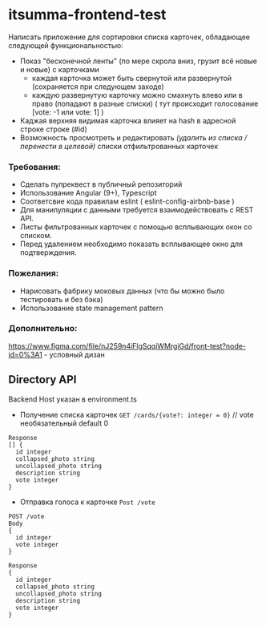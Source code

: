 # itsumma-frontend-test

Написать приложение для сортировки списка карточек, обладающее следующей функциональностью:
* Показ "бесконечной ленты" (по мере скрола вниз, грузит всё новые и новые) с карточками
  * каждая карточка может быть свернутой или развернутой (сохраняется при следующем заходе)
  * каждую развернутую карточку можно смахнуть влево или в право (попадают в разные списки) ( тут происходит голосование [vote: -1 или vote: 1] )
* Каджая верхняя видимая карточка влияет на hash в адресной строке строке (#id)
* Возможность просмотреть и редактировать *(удалить из списка / перенести в целевой)* списки отфильтрованных карточек


### Требования:

* Сделать пулреквест в публичный репозиторий
* Использование Angular (9+), Typescript
* Соответсвие кода правилам eslint ( eslint-config-airbnb-base )
* Для манипуляции с данными требуется взаимодействовать с REST API.
* Листы фильтрованных карточек с помощью всплывающих окон со списком.
* Перед удалением необходимо показать всплывающее окно для подтверждения.

### Пожелания:
* Нарисовать фабрику моковых данных (что бы можно было тестировать и без бэка)
* Использование state management pattern 


### Дополнительно:

https://www.figma.com/file/nJ259n4iFlgSqqiWMrgiGd/front-test?node-id=0%3A1 - условный дизан

## Directory API

Backend Host указан в environment.ts

* Получение списка карточек `GET /cards/{vote?: integer = 0}`  // vote необязательный default 0
```
Response
[] {
  id integer
  collapsed_photo string
  uncollapsed_photo string
  description string
  vote integer
}
```

* Отправка голоса к карточке `Post /vote`
```
POST /vote
Body
{
  id integer
  vote integer
}

Response
{
  id integer
  collapsed_photo string
  uncollapsed_photo string
  description string
  vote integer
}
```
